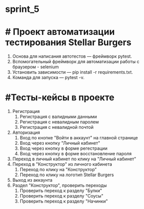 # sprint_5

# # Проект автоматизации тестирования Stellar Burgers

1. Основа для написания автотестов — фреймворк pytest.
2. Вспомогательный фреймворк для автоматизации работы с браузером - selenium
2. Установить зависимости — pip install -r requirements.txt.
3. Команда для запуска — pytest -v.

# #Тесты-кейсы в проекте

1. Регистрация
    1. Регистрация с валидными данными
    2. Регистрация с невалидным паролем
    3. Регистрация с невалидной почтой
2. Авторизация
    1. Вход по кнопке "Войти в аккаунт" на главной странице
    2. Вход через кнопку "Личный кабинет"
    3. Вход через кнопку в форме регестрации
    4. Вход через кнопку в форме восстановление пароля
3. Переход в личный кабинет по клику на "Личный кабинет"
4. Переход в "Конструктор" из личного кабинета
    1. Переход по клику на "Конструктор"
    2. Переход по клику на логотип Stellar Burgers
5. Выход из аккаунта
6. Раздел "Конструктор", проверить переходы
    1. Проверить переход к разделу "Булки"
    2. Проверить переход к разделу "Соусы"
    3. Проверить переход к разделу "Начинки"
